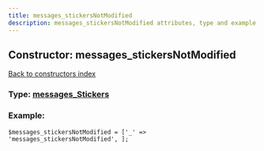 ```yaml
---
title: messages_stickersNotModified
description: messages_stickersNotModified attributes, type and example
---
```

## Constructor: messages\_stickersNotModified  
[Back to constructors index](index.md)






### Type: [messages\_Stickers](../types/messages_Stickers.md)


### Example:

```
$messages_stickersNotModified = ['_' => 'messages_stickersNotModified', ];
```